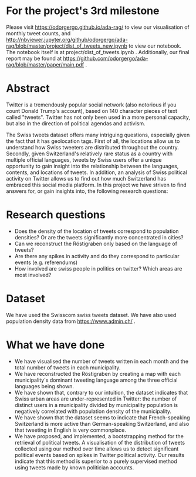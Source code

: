 # For the project's 3rd milestone

Please visit https://odorgergo.github.io/ada-rag/ to view our visualisation of monthly tweet counts, and http://nbviewer.jupyter.org/github/odorgergo/ada-rag/blob/master/project/dist_of_tweets_new.ipynb to view our notebook. The notebook itself is at project/dist_of_tweets.ipynb . Additionally, our final report may be found at https://github.com/odorgergo/ada-rag/blob/master/paper/main.pdf .

# Abstract

Twitter is a tremendously popular social network (also notorious if you count Donald Trump's account), based on 140 character pieces of text called "tweets". Twitter has not only been used in a more personal capacity, but also in the direction of political agendas and activism.

The Swiss tweets dataset offers many intriguing questions, especially given the fact that it has geolocation tags. First of all, the locations allow us to understand how Swiss tweeters are distributed throughout the country. Secondly, given Switzerland's relatively rare status as a country with multiple official languages, tweets by Swiss users offer a unique opportunity to gain insight into the relationship between the languages, contents, and locations of tweets. In addition, an analysis of Swiss political activity on Twitter allows us to find out how much Switzerland has embraced this social media platform.
In this project we have striven to find answers for, or gain insights into, the following research questions:

# Research questions

- Does the density of the location of tweets correspond to population densities? Or are the tweets significantly more concentrated in cities?
- Can we reconstruct the Röstigraben only based on the language of tweets?
- Are there any spikes in activity and do they correspond to particular events (e.g. referendums) 
- How involved are swiss people in politics on twitter? Which areas are most involved?

# Dataset

We have used the Swisscom swiss tweets dataset. We have also used population density data from https://www.admin.ch/ .

# What we have done

- We have visualised the number of tweets written in each month and the total number of tweets in each municipality.
- We have reconstructed the Röstigraben by creating a map with each municipality's dominant tweeting language among the three official languages being shown.
- We have shown that, contrary to our intuition, the dataset indicates that Swiss urban areas are under-represented in Twitter: the number of distinct users in a municipality divided by municipality population is negatively correlated with population density of the municipality.
- We have shown that the dataset seems to indicate that French-speaking Switzerland is more active than German-speaking Switzerland, and also that tweeting in English is very commonplace.
- We have proposed, and implemented, a bootstrapping method for the retrieval of political tweets. A visualisation of the distribution of tweets collected using our method over time allows us to detect significant political events based on spikes in Twitter political activity. Our results indicate that this method is superior to a purely supervised method using tweets made by known politician accounts.
